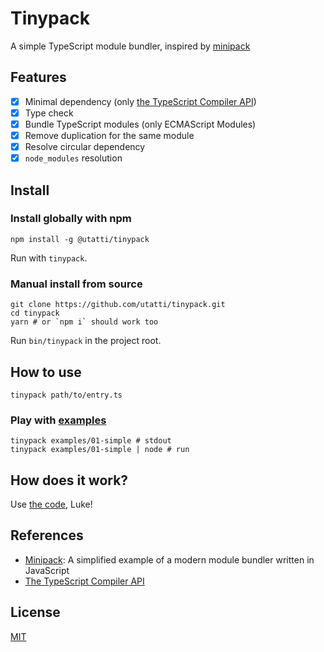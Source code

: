 # Tinypack

A simple TypeScript module bundler, inspired by [minipack](https://github.com/ronami/minipack)

## Features

- [x] Minimal dependency (only [the TypeScript Compiler API](https://github.com/Microsoft/TypeScript/wiki/Using-the-Compiler-API))
- [x] Type check
- [x] Bundle TypeScript modules (only ECMAScript Modules)
- [x] Remove duplication for the same module
- [x] Resolve circular dependency
- [x] `node_modules` resolution

## Install

### Install globally with npm

```shell
npm install -g @utatti/tinypack
```

Run with `tinypack`.

### Manual install from source

```shell
git clone https://github.com/utatti/tinypack.git
cd tinypack
yarn # or `npm i` should work too
```

Run `bin/tinypack` in the project root.

## How to use

```shell
tinypack path/to/entry.ts
```

### Play with [examples](examples)

```shell
tinypack examples/01-simple # stdout
tinypack examples/01-simple | node # run
```

## How does it work?

Use [the code](src/tinypack.ts), Luke!

## References

- [Minipack](https://github.com/ronami/minipack): A simplified example of a
  modern module bundler written in JavaScript
- [The TypeScript Compiler API](https://github.com/Microsoft/TypeScript/wiki/Using-the-Compiler-API)

## License

[MIT](LICENSE)
